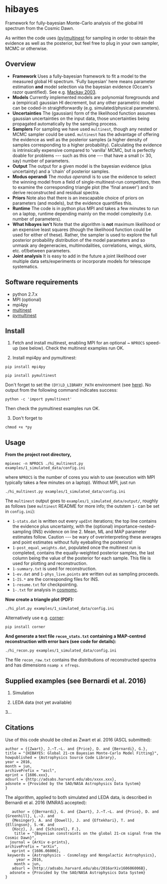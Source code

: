 # hibayes

Framework for fully-bayesian Monte-Carlo analysis of the global HI
spectrum from the Cosmic Dawn.

As written the code uses
[(py)multinest](http://ccpforge.cse.rl.ac.uk/gf/project/multinest) for
sampling in order to obtain the evidence as well as the posterior, but
feel free to plug in your own sampler, MCMC or otherwise.

## Overview

- **Framework** Uses a fully-bayesian framework to fit a model to the
  measured global HI spectrum. 'Fully bayesian' here means parameter
  estimation **and** model selection via the bayesian evidence
  (Occam's razor quantified). See
  e.g. [Mackay 2003](http://www.inference.phy.cam.ac.uk/mackay/itila/book.html).
- **Models** Currently implemented models are polynomial foregrounds
  and a (empirical) gaussian HI decrement, but any other parametric
  model can be coded-in straightforwardly (e.g. simulated/physical
  parameters).
- **Uncertainties** The (gaussian) form of the likelihood function
  assumes gaussian uncertainties on the input data, those
  uncertainties being propagated automatically by the sampling
  process.
- **Samplers** For sampling we have used ```multinest```, though any
  nested or MCMC sampler could be used. ```multinest``` has the
  advantage of offering the evidence as well as the posterior samples
  (a higher density of samples corresponding to a higher
  probability). Calculating the evidence is intrinsically expensive
  compared to 'vanilla' MCMC, but is perfectly doable for problems ---
  such as this one --- that have a small (< 30, say) number of
  parameters.
- **Output** The output for a given model is the bayesian evidence
  (plus uncertainty) and a 'chain' of posterior samples.
- **Modus operandi** The *modus operandi* is to use the evidence to
  select the winning model from a field of single-multinest-run
  competitors, then to examine the corresponding triangle plot (the
  'final answer') and to derive reconstructed and residual spectra.
- **Priors** Note also that there is an inescapable choice of priors
  on parameters (and models), but the evidence quantifies this.
- **Runtime** The code is in python plus MPI and takes a few minutes
  to run on a laptop, runtime depending mainly on the model complexity
  (i.e. number of parameters).
- **What hibayes isn't** Note that the algorithm is **not** maximum
  likelihood or an expensive least squares (though the likelihood
  function could be used for either of these). Rather, the sampler is
  used to explore the full posterior probability distribution of the
  model parameters and so unmask any degeneracies, multimodalities,
  correlations, wings, skirts, etc. of/between parameters.
- **Joint analysis** It is easy to add in the future a joint
  likelihood over multiple data sets/experiments or incorporate models
  for telescope systematics.

## Software requirements

- python 2.7.x
- MPI (optional)
- mpi4py
- [multinest](http://ccpforge.cse.rl.ac.uk/gf/project/multinest)
- [pymultinest](http://johannesbuchner.github.io/PyMultiNest)

## Install

1. Fetch and install multinest, enabling MPI for an optional ~ ```NPROCS```
speed-up (see below). Check the multinest examples run OK.

2. Install mpi4py and pymultinest:

```pip install mpi4py```

```pip install pymultinest```

Don't forget to set the ```(DY)LD_LIBRARY_PATH``` environment (see
[here](http://johannesbuchner.github.io/PyMultiNest/install.html#running-some-code)). No output from the following command indicates success:

```python -c 'import pymultinest'```

Then check the pymultinest examples run OK.

3. Don't forget to

```chmod +x *py```


## Usage

**From the project root directory,**

```mpiexec -n NPROCS ./hi_multinest.py examples/1_simulated_data/config.ini```

where ```NPROCS``` is the number of cores you wish to use (execution with
MPI typically takes a few minutes on a laptop). Without MPI, just run

```./hi_multinest.py examples/1_simulated_data/config.ini```

The ```multinest``` output goes to ```examples/1_simulated_data/output/```,
roughly as follows (see ```multinest``` README for more info; the
outstem ```1-``` can be set in ```config.ini```):

- ```1-stats.dat``` is written out every ```updInt``` iterations; the
  top line contains the evidence plus uncertainty, with the (optional)
  importance-nested-sampling (INS) evidence on line 2. Mean, ML and
  MAP parameter estimates follow. Caution --- be wary of
  overinterpreting these averages and point estimates without fully
  eyeballing the posteriors!
- ```1-post_equal_weights.dat```, populated once the multinest run is
  completed, contains the equally-weighted posterior samples, the last
  column being the value of the posterior for each sample. This file
  is used for plotting and reconstruction.
- ```1-summary.txt``` is used for reconstruction.
- ```1-ev.dat``` and ```1-phys_live.points``` are written out as
  sampling proceeds.
- ```1-IS.*``` are the corresponding files for INS.
- ```1-resume.txt``` for checkpointing.
- ```1-.txt``` for analysis in [cosmomc](http://cosmologist.info/cosmomc).

**Now create a triangle plot (PDF):**

```./hi_plot.py examples/1_simulated_data/config.ini```

Alternatively use e.g. [corner](https://github.com/dfm/corner.py):

```pip install corner```

**And generate a text file ```recon_stats.txt``` containing a
MAP-centred reconstruction with error bars (see code for details):**

```./hi_recon.py examples/1_simulated_data/config.ini```

The file ```recon_raw.txt``` contains the distributions of
reconstructed spectra and has dimensions ```nsamp x nfreqs```.

## Supplied examples (see Bernardi et al. 2016)

1. Simulation

2. LEDA data (not yet available)

3...

## Citations

Use of this code should be cited as Zwart et al. 2016 (ASCL submitted):

```@misc{ascl_hibayes,
author = {{Zwart}, J.~T.~L. and {Price}, D. and {Bernardi}, G.},
title = "{HIBAYES: Global 21-cm Bayesian Monte-Carlo Model Fitting}",
howpublished = {Astrophysics Source Code Library},
year = 2016,
month = jun,
archivePrefix = "ascl",
eprint = {1606.xxx},
adsurl = {http://adsabs.harvard.edu/abs/xxxx.xxx},
adsnote = {Provided by the SAO/NASA Astrophysics Data System}
}
```

The algorithm, applied to both simulated and LEDA data, is described
in Bernardi et al. 2016 (MNRAS accepted):

```@ARTICLE{2016arXiv160606006B,
   author = {{Bernardi}, G. and {Zwart}, J.~T.~L. and {Price}, D. and {Greenhill}, L.~J. and 
   {Mesinger}, A. and {Dowell}, J. and {Eftekhari}, T. and {Ellingson}, S.~W. and 
   {Kocz}, J. and {Schinzel}, F.},
    title = "{Bayesian constraints on the global 21-cm signal from the Cosmic Dawn}",
  journal = {ArXiv e-prints},
archivePrefix = "arXiv",
   eprint = {1606.06006},
 keywords = {Astrophysics - Cosmology and Nongalactic Astrophysics},
     year = 2016,
    month = jun,
   adsurl = {http://adsabs.harvard.edu/abs/2016arXiv160606006B},
  adsnote = {Provided by the SAO/NASA Astrophysics Data System}
}
```